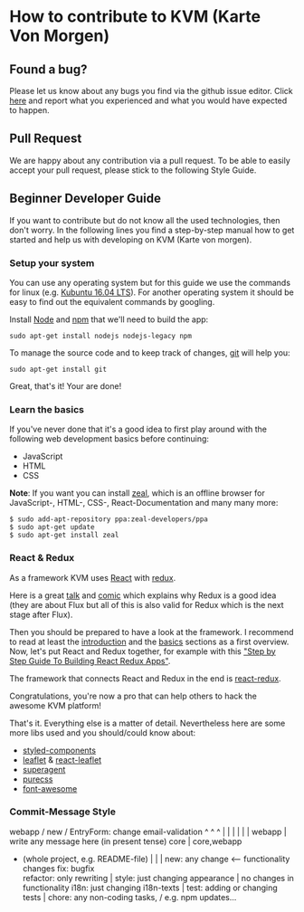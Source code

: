 # How to contribute to KVM (Karte Von Morgen) 

## Found a bug?

Please let us know about any bugs you find via the github issue editor. Click
[here](https://github.com/flosse/kartevonmorgen/issues/new) and report what you experienced and what you would have expected to happen.

## Pull Request

We are happy about any contribution via a pull request. To be able to easily
accept your pull request, please stick to the following Style Guide.

## Beginner Developer Guide

If you want to contribute but do not know all the used technologies, then don't
worry. In the following lines you find a step-by-step manual how to get
started and help us with developing on KVM (Karte von morgen).

### Setup your system

You can use any operating system but for this guide we use the
commands for linux (e.g. [Kubuntu 16.04 LTS](http://kubuntu.org/getkubuntu/)).
For another operating system it should be easy to find out the
equivalent commands by googling.

Install [Node](https://nodejs.org/)
and [npm](https://www.npmjs.com/) that we'll need to build the app:

    sudo apt-get install nodejs nodejs-legacy npm

To manage the source code and to keep track of changes,
[git](http://git-scm.com/) will help you:

    sudo apt-get install git

Great, that's it! Your are done!

### Learn the basics

If you've never done that it's a good idea to first play
around with the following web development basics before
continuing:
- JavaScript
- HTML
- CSS

**Note**:
If you want you can install [zeal](https://zealdocs.org/), which
is an offline browser for JavaScript-, HTML-, CSS-, React-Documentation
and many many more:

    $ sudo add-apt-repository ppa:zeal-developers/ppa
    $ sudo apt-get update
    $ sudo apt-get install zeal

### React & Redux
As a framework KVM uses [React](https://facebook.github.io/react/)
with [redux](https://github.com/rackt/redux).

Here is a great [talk](https://facebook.github.io/flux/) and
[comic](https://medium.com/code-cartoons/a-cartoon-guide-to-flux-6157355ab207) which 
explains why Redux is a good idea (they are about Flux but all of this
is also valid for Redux which is the next stage after Flux).

Then you should be prepared to have a look at the 
framework. I recommend to read at least the
[introduction](https://redux.js.org/introduction/getting-started) and
the [basics](https://redux.js.org/basics/basic-tutorial) sections as a
first overview.
Now, let's put React and Redux together, for example with this ["Step by Step Guide To Building React Redux Apps"](https://medium.com/@rajaraodv/step-by-step-guide-to-building-react-redux-apps-using-mocks-48ca0f47f9a).

The framework that connects React and Redux in the end is [react-redux](https://github.com/gaearon/react-redux).

Congratulations, you're now a pro that can help others to hack the awesome KVM platform!

That's it. Everything else is a matter of detail.
Nevertheless here are some more libs used and you should/could know about:

- [styled-components](https://www.styled-components.com)
- [leaflet](http://leafletjs.com/) & [react-leaflet](https://github.com/PaulLeCam/react-leaflet)
- [superagent](https://github.com/visionmedia/superagent)
- [purecss](http://purecss.io/)
- [font-awesome](http://fontawesome.io/)


### Commit-Message Style
webapp / new / EntryForm: change email-validation
^         ^     ^
|         |     |
|         |     |
webapp    |     write any message here (in present tense)
core      |
core,webapp
* (whole project, e.g. README-file)
          |
          |
          |
        new: any change                  <-- functionality changes
        fix: bugfix                       \
        refactor: only rewriting          |
        style: just changing appearance   | no changes in functionality
        i18n: just changing i18n-texts    |
        test: adding or changing tests    |
        chore: any non-coding tasks,      /
               e.g. npm updates...